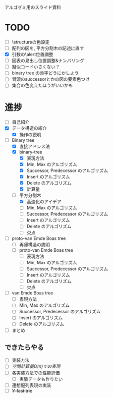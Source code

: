 アルゴゼミ用のスライド資料  

# TODO
- [ ] \structureの色設定  
- [ ] 配列の図を, 平方分割木の記述に直す
- [x] 引数の\alert位置調整  
- [ ] 図表の見出し位置調整&amp;ナンバリング  
- [ ] 擬似コード小さくない？
- [ ] binary tree の添字どうにかしよう
- [ ] 冒頭のsuccessorとかの図の要素色つけ
- [ ] 集合の色変えたほうがいいかも

# 進捗
- [ ] 自己紹介  
- [x] データ構造の紹介
	- [x] 操作の説明  
- [ ] Binary tree
	- [x] 直接アドレス法
	- [x] binary-tree
		- [x] 表現方法
		- [x] Min, Max のアルゴリズム
		- [x] Successor, Predecessor のアルゴリズム
		- [x] Insert のアルゴリズム
		- [x] Delete のアルゴリズム
		- [x] 計算量
	- [ ] 平方分割木
		- [x] 高速化のアイデア
		- [ ] Min, Max のアルゴリズム
		- [ ] Successor, Predecessor のアルゴリズム
		- [ ] Insert のアルゴリズム
		- [ ] Delete のアルゴリズム
		- [ ] 欠点
- [ ] proto-van Emde Boas tree
	- [ ] 再帰構造の説明
	- [ ] proto-van Emde Boas tree
		- [ ] 表現方法
		- [ ] Min, Max のアルゴリズム
		- [ ] Successor, Predecessor のアルゴリズム
		- [ ] Insert のアルゴリズム
		- [ ] Delete のアルゴリズム
		- [ ] 欠点
- [ ] van Emde Boas tree
	- [ ] 表現方法
	- [ ] Min, Max のアルゴリズム
	- [ ] Successor, Predecessor のアルゴリズム
	- [ ] Insert のアルゴリズム
	- [ ] Delete のアルゴリズム
- [ ] まとめ  
## できたらやる
- [ ] 実装方法
- [ ] *空間計算量$O(n)$での表現*
- [ ] 各実装方法での性能評価
	- [ ] 実験データも作りたい
- [ ] 連想配列表現の実装
- [ ] ~~Y-fast trie~~
